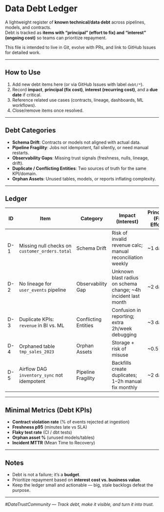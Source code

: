# Data Debt Ledger

A lightweight register of **known technical/data debt** across pipelines, models, and contracts.  
Debt is tracked as **items with “principal” (effort to fix) and “interest” (ongoing cost)** so teams can prioritize repayment.  

This file is intended to live in Git, evolve with PRs, and link to GitHub Issues for detailed work.

---

## How to Use
1. Add new debt items here (or via GitHub Issues with label `debt/*`).
2. Record **impact**, **principal (fix cost)**, **interest (recurring cost)**, and a **due date** if critical.
3. Reference related use cases (contracts, lineage, dashboards, ML workflows).
4. Close/remove items once resolved.

---

## Debt Categories
- **Schema Drift**: Contracts or models not aligned with actual data.
- **Pipeline Fragility**: Jobs not idempotent, fail silently, or need manual restarts.
- **Observability Gaps**: Missing trust signals (freshness, nulls, lineage, drift).
- **Duplicate / Conflicting Entities**: Two sources of truth for the same KPI/domain.
- **Orphan Assets**: Unused tables, models, or reports inflating complexity.

---

## Ledger

| ID  | Item                            | Category            | Impact (Interest)                   | Principal (Fix Effort) | Due Date   | Status   | Notes / Links |
|-----|---------------------------------|---------------------|-------------------------------------|-------------------------|------------|----------|---------------|
| D-1 | Missing null checks on `customer_orders.total` | Schema Drift       | Risk of invalid revenue calc; manual reconciliation weekly | ~1 day | 2025-09-15 | Open     | [contracts/customer_orders.json](contracts/customer_orders.json) |
| D-2 | No lineage for `user_events` pipeline | Observability Gap  | Unknown blast radius on schema change; ~4h incident last month | ~2 days | Backlog   | Open     | Add OpenLineage emitter to DAG |
| D-3 | Duplicate KPIs: `revenue` in BI vs. ML | Conflicting Entities | Confusion in reporting; extra 2h/week debugging | ~3 days | 2025-10-01 | Open     | Needs canonical `gold.revenue` model |
| D-4 | Orphaned table `tmp_sales_2023` | Orphan Assets       | Storage + risk of misuse | ~0.5 day | 2025-08-31 | Closed   | Dropped in dbt cleanup |
| D-5 | Airflow DAG `inventory_sync` not idempotent | Pipeline Fragility | Backfills create duplicates; 1–2h manual fix monthly | ~2 days | 2025-09-30 | Open     | Add merge/upsert pattern |

---

## Minimal Metrics (Debt KPIs)
- **Contract violation rate** (% of events rejected at ingestion)  
- **Freshness p95** (minutes late vs SLA)  
- **Flaky test rate** (CI / dbt tests)  
- **Orphan asset %** (unused models/tables)  
- **Incident MTTR** (Mean Time to Recovery)  

---

## Notes
- Debt is not a failure; it’s a **budget**.  
- Prioritize repayment based on **interest cost vs. business value**.  
- Keep the ledger small and actionable — big, stale backlogs defeat the purpose.  

---

*#DataTrustCommunity — Track debt, make it visible, and turn it into trust.*
